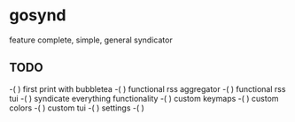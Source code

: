 # gosynd

feature complete, simple, general syndicator

## TODO
 -( ) first print with bubbletea
 -( ) functional rss aggregator
 -( ) functional rss tui
 -( ) syndicate everything functionality
 -( ) custom keymaps
 -( ) custom colors
 -( ) custom tui
 -( ) settings
 -( )
